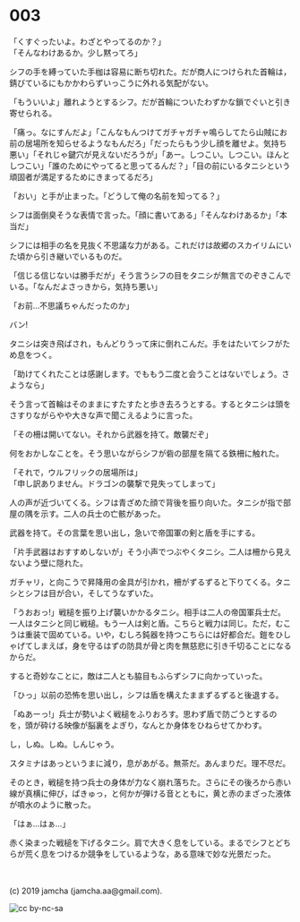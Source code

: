 

# 003

「くすぐったいよ。わざとやってるのか？」  
「そんなわけあるか。少し黙ってろ」

シフの手を縛っていた手枷は容易に断ち切れた。だが商人につけられた首輪は，錆びているにもかかわらずいっこうに外れる気配がない。

「もういいよ」離れようとするシフ。だが首輪についたわずかな鎖でぐいと引き寄せられる。

「痛っ。なにすんだよ」「こんなもんつけてガチャガチャ鳴らしてたら山賊にお前の居場所を知らせるようなもんだろ」「だったらもう少し顔を離せよ。気持ち悪い」「それじゃ鍵穴が見えないだろうが」「あー。しつこい。しつこい。ほんとしつこい」「誰のためにやってると思ってるんだ？」「目の前にいるタニシという頑固者が満足するためにきまってるだろ」

「おい」と手が止まった。「どうして俺の名前を知ってる？」

シフは面倒臭そうな表情で言った。「顔に書いてある」「そんなわけあるか」「本当だ」

シフには相手の名を見抜く不思議な力がある。これだけは故郷のスカイリムにいた頃から引き継いでいるものだ。

「信じる信じないは勝手だが」そう言うシフの目をタニシが無言でのぞきこんでいる。「なんだよさっきから，気持ち悪い」

「お前…不思議ちゃんだったのか」

バン!

タニシは突き飛ばされ，もんどりうって床に倒れこんだ。手をはたいてシフがため息をつく。

「助けてくれたことは感謝します。でももう二度と会うことはないでしょう。さようなら」

そう言って首輪はそのままにすたすたと歩き去ろうとする。するとタニシは頭をさすりながらやや大きな声で聞こえるように言った。

「その柵は開いてない。それから武器を持て。敵襲だぞ」

何をおかしなことを。そう思いながらシフが砦の部屋を隔てる鉄柵に触れた。

「それで，ウルフリックの居場所は」  
「申し訳ありません。ドラゴンの襲撃で見失ってしまって」

人の声が近づいてくる。シフは青ざめた顔で背後を振り向いた。タニシが指で部屋の隅を示す。二人の兵士の亡骸があった。

武器を持て。その言葉を思い出し，急いで帝国軍の剣と盾を手にする。

「片手武器はおすすめしないが」そう小声でつぶやくタニシ。二人は柵から見えないよう壁に隠れた。

ガチャリ，と向こうで昇降用の金具が引かれ，柵がずるずると下りてくる。タニシとシフは目が合い，そしてうなずいた。

「うおおっ!」戦槌を振り上げ襲いかかるタニシ。相手は二人の帝国軍兵士だ。一人はタニシと同じ戦槌。もう一人は剣と盾。こちらと戦力は同じ。ただ，むこうは重装で固めている。いや，むしろ鈍器を持つこちらには好都合だ。鎧をひしゃげてしまえば，身を守るはずの防具が骨と肉を無慈悲に引き千切ることになるからだ。

すると奇妙なことに，敵は二人とも脇目もふらずシフに向かっていった。

「ひっ」以前の恐怖を思い出し，シフは盾を構えたままずるずると後退する。

「ぬあーっ!」兵士が勢いよく戦槌をふりおろす。思わず盾で防ごうとするのを，頭が砕ける映像が脳裏をよぎり，なんとか身体をひねらせてかわす。

し，しぬ。しぬ。しんじゃう。

スタミナはあっというまに減り，息があがる。無茶だ。あんまりだ。理不尽だ。

そのとき，戦槌を持つ兵士の身体が力なく崩れ落ちた。さらにその後ろから赤い線が真横に伸び，ぱきゅっ，と何かが弾ける音とともに，黄と赤のまざった液体が噴水のように散った。

「はぁ…はぁ…」

赤く染まった戦槌を下げるタニシ。肩で大きく息をしている。まるでシフとどちらが荒く息をつけるか競争をしているような，ある意味で妙な光景だった。

<br>
<br>
(c) 2019 jamcha (jamcha.aa@gmail.com).

![cc by-nc-sa](https://i.creativecommons.org/l/by-nc-sa/4.0/88x31.png)

